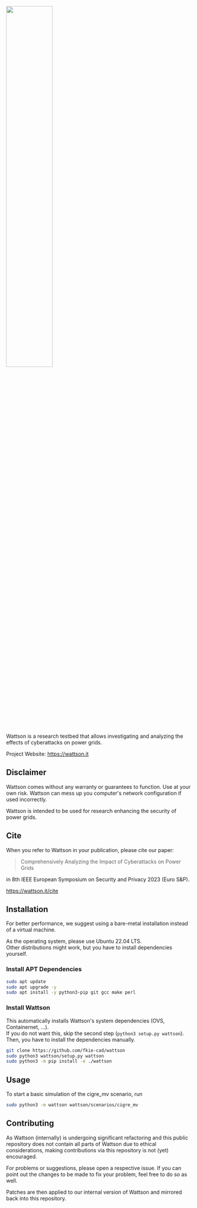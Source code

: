 <img src="https://wattson.it/img/logo/wattson-white-blue.svg" width="50%"/>

Wattson is a research testbed that allows investigating and analyzing the effects of cyberattacks on power grids.

Project Website: https://wattson.it

## Disclaimer
Wattson comes without any warranty or guarantees to function.
Use at your own risk.
Wattson can mess up you computer's network configuration if used incorrectly.

Wattson is intended to be used for research enhancing the security of power grids.

## Cite
When you refer to Wattson in your publication, please cite our paper:

> Comprehensively Analyzing the Impact of Cyberattacks on Power Grids

in 8th IEEE European Symposium on Security and Privacy 2023 (Euro S&P).

https://wattson.it/cite


## Installation
For better performance, we suggest using a bare-metal installation instead of a virtual machine.

As the operating system, please use Ubuntu 22.04 LTS.  
Other distributions might work, but you have to install dependencies yourself.

### Install APT Dependencies
```bash
sudo apt update
sudo apt upgrade -y
sudo apt install -y python3-pip git gcc make perl
```

### Install Wattson
This automatically installs Wattson's system dependencies (OVS, Containernet, ...).  
If you do not want this, skip the second step (`python3 setup.py wattson`). 
Then, you have to install the dependencies manually.

```bash
git clone https://github.com/fkie-cad/wattson
sudo python3 wattson/setup.py wattson
sudo python3 -m pip install -e ./wattson
```

## Usage
To start a basic simulation of the cigre_mv scenario, run
```bash
sudo python3 -m wattson wattson/scenarios/cigre_mv
```

## Contributing
As Wattson (internally) is undergoing significant refactoring and this public repository does not contain all parts of Wattson due to ethical considerations, making contributions via this repository is not (yet) encouraged.

For problems or suggestions, please open a respective issue.
If you can point out the changes to be made to fix your problem, feel free to do so as well.

Patches are then applied to our internal version of Wattson and mirrored back into this repository.